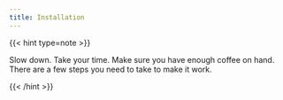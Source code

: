 ```yaml
---
title: Installation
---
```


{{< hint type=note >}}

Slow down. Take your time. Make sure you have enough coffee on hand.\
There are a few steps you need to take to make it work.

{{< /hint >}}
